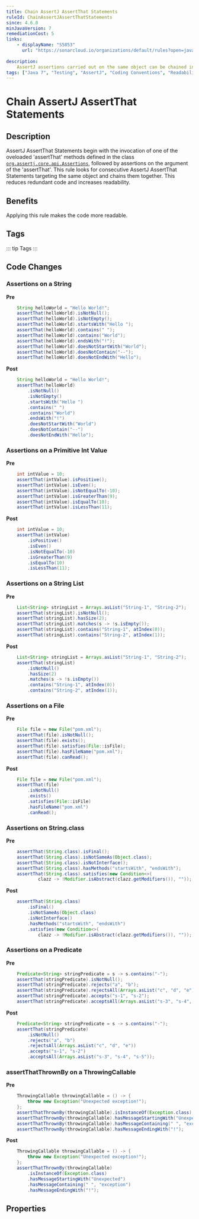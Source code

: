 ```yaml
---
title: Chain AssertJ AssertThat Statements
ruleId: ChainAssertJAssertThatStatements
since: 4.6.0
minJavaVersion: 7
remediationCost: 5
links:
    - displayName: "S5853"
      url: "https://sonarcloud.io/organizations/default/rules?open=java%3AS5853&q=S5853&rule_key=java%3AS5853"
    
description:
    AssertJ assertions carried out on the same object can be chained instead of using multiple assertThat, avoiding duplication and increasing the clarity of the code.
tags: ["Java 7", "Testing", "AssertJ", "Coding Conventions", "Readability"]
---
```


# Chain AssertJ AssertThat Statements

## Description

AssertJ AssertThat Statements begin with the invocation of one of the oveloaded 'assertThat' methods defined in the class [`org.assertj.core.api.Assertions`](https://javadoc.io/doc/org.assertj/assertj-core/latest/org/assertj/core/api/Assertions.html), followed by assertions on the argument of the 'assertThat'. This rule looks for consecutive AssertJ AssertThat Statements targeting the same object and chains them together. This reduces redundant code and increases readability.

## Benefits

Applying this rule makes the code more readable.


## Tags

::: tip Tags
<TagLinks />
:::

## Code Changes

### Assertions on a String

__Pre__
```java
	String helloWorld = "Hello World!";
	assertThat(helloWorld).isNotNull();
	assertThat(helloWorld).isNotEmpty();
	assertThat(helloWorld).startsWith("Hello ");
	assertThat(helloWorld).contains(" ");
	assertThat(helloWorld).contains("World");
	assertThat(helloWorld).endsWith("!");
	assertThat(helloWorld).doesNotStartWith("World");
	assertThat(helloWorld).doesNotContain("--");
	assertThat(helloWorld).doesNotEndWith("Hello");
```

__Post__
```java
	String helloWorld = "Hello World!";
	assertThat(helloWorld)
		.isNotNull()
		.isNotEmpty()
		.startsWith("Hello ")
		.contains(" ")
		.contains("World")
		.endsWith("!")
		.doesNotStartWith("World")
		.doesNotContain("--")
		.doesNotEndWith("Hello");
```

### Assertions on a Primitive Int Value

__Pre__
```java
	int intValue = 10;
	assertThat(intValue).isPositive();
	assertThat(intValue).isEven();
	assertThat(intValue).isNotEqualTo(-10);
	assertThat(intValue).isGreaterThan(9);
	assertThat(intValue).isEqualTo(10);
	assertThat(intValue).isLessThan(11);		
```

__Post__
```java
	int intValue = 10;
	assertThat(intValue)
		.isPositive()
		.isEven()
		.isNotEqualTo(-10)
		.isGreaterThan(9)
		.isEqualTo(10)
		.isLessThan(11);		
```

### Assertions on a String List

__Pre__
```java
	List<String> stringList = Arrays.asList("String-1", "String-2");
	assertThat(stringList).isNotNull();
	assertThat(stringList).hasSize(2);
	assertThat(stringList).matches(s -> !s.isEmpty());
	assertThat(stringList).contains("String-1", atIndex(0));
	assertThat(stringList).contains("String-2", atIndex(1));
```

__Post__
```java
	List<String> stringList = Arrays.asList("String-1", "String-2");
	assertThat(stringList)
		.isNotNull()
		.hasSize(2)
		.matches(s -> !s.isEmpty())
		.contains("String-1", atIndex(0))
		.contains("String-2", atIndex(1));
```

### Assertions on a File

__Pre__
```java
	File file = new File("pom.xml");
	assertThat(file).isNotNull();
	assertThat(file).exists();
	assertThat(file).satisfies(File::isFile);
	assertThat(file).hasFileName("pom.xml");
	assertThat(file).canRead();
```

__Post__
```java
	File file = new File("pom.xml");
	assertThat(file)
		.isNotNull()
		.exists()
		.satisfies(File::isFile)
		.hasFileName("pom.xml")
		.canRead();
```

### Assertions on String.class

__Pre__
```java
	assertThat(String.class).isFinal();
	assertThat(String.class).isNotSameAs(Object.class);
	assertThat(String.class).isNotInterface();
	assertThat(String.class).hasMethods("startsWith", "endsWith");
	assertThat(String.class).satisfies(new Condition<>(
            clazz -> !Modifier.isAbstract(clazz.getModifiers()), ""));
```

__Post__
```java
	assertThat(String.class)
		.isFinal()
		.isNotSameAs(Object.class)
		.isNotInterface()
		.hasMethods("startsWith", "endsWith")
		.satisfies(new Condition<>(
            clazz -> !Modifier.isAbstract(clazz.getModifiers()), ""));
```

### Assertions on a Predicate

__Pre__
```java
	Predicate<String> stringPredicate = s -> s.contains("-");
	assertThat(stringPredicate).isNotNull();
	assertThat(stringPredicate).rejects("a", "b");
	assertThat(stringPredicate).rejectsAll(Arrays.asList("c", "d", "e"));
	assertThat(stringPredicate).accepts("s-1", "s-2");
	assertThat(stringPredicate).acceptsAll(Arrays.asList("s-3", "s-4", "s-5"));
```

__Post__
```java
	Predicate<String> stringPredicate = s -> s.contains("-");
	assertThat(stringPredicate)
		.isNotNull()
		.rejects("a", "b")
		.rejectsAll(Arrays.asList("c", "d", "e"))
		.accepts("s-1", "s-2")
		.acceptsAll(Arrays.asList("s-3", "s-4", "s-5"));
```

### assertThatThrownBy on a ThrowingCallable

__Pre__
```java
	ThrowingCallable throwingCallable = () -> {
		throw new Exception("Unexpected exception!");
	};
	assertThatThrownBy(throwingCallable).isInstanceOf(Exception.class);
	assertThatThrownBy(throwingCallable).hasMessageStartingWith("Unexpected");
	assertThatThrownBy(throwingCallable).hasMessageContaining(" ", "exception");
	assertThatThrownBy(throwingCallable).hasMessageEndingWith("!");
```

__Post__
```java
	ThrowingCallable throwingCallable = () -> {
		throw new Exception("Unexpected exception!");
	};
	assertThatThrownBy(throwingCallable)
		.isInstanceOf(Exception.class)
		.hasMessageStartingWith("Unexpected")
		.hasMessageContaining(" ", "exception")
		.hasMessageEndingWith("!");
```
<VersionNotice />


## Properties

<RuleProperties />
